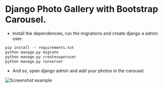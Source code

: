 # Django Photo Gallery with Bootstrap Carousel.

- Install the dependencies, run the migrations and create django a admin user:

```sh
pip install -r requirements.txt
python manage.py migrate
python manage.py createsuperuser
python manage.py runserver
```
- And so, open django admin and add your photos in the carousel.



![Screenshot example](http://i66.tinypic.com/11khavq.png)
